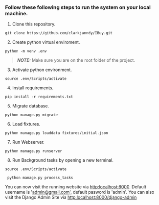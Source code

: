 ### Follow these following steps to run the system on your local machine.

1.  Clone this repository.
  ```
  git clone https://github.com/clarkjanndy/IBuy.git
  ```

2. Create python virtual enviroment.
  ```
  python -m venv .env
  ```
> **_NOTE:_**  Make sure you are on the root folder of the project.

3. Activate python environment.
  ```
  source .env/Scripts/activate
  ```

4. Install requirements.
 ```
 pip install -r requirements.txt
 ```

5. Migrate database.
 ```
 python manage.py migrate
 ```

6. Load fixtures.
 ```
 python manage.py loaddata fixtures/initial.json
 ```

7. Run Webserver.
 ```
 python manage.py runserver
 ```

8. Run Background tasks by opening a new terminal.
 ```
 source .env/Scripts/activate
 ```
 ```
  python manage.py process_tasks
 ```

You can now visit the running website via [http:localhost:8000](http:localhost:8000). Default username is 'admin@gmail.com', default pasword is 'admin'.
You can also visit the Django Admin Site via [http:localhost:8000/django-admin](http:localhost:8000/django-admin)

